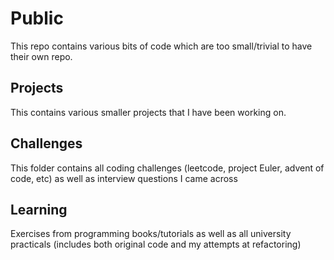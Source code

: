 # Public
This repo contains various bits of code which are too small/trivial to have their own repo.

## Projects
This contains various smaller projects that I have been working on.

## Challenges
This folder contains all coding challenges (leetcode, project Euler, advent of code, etc) as well as interview questions I came across

## Learning
Exercises from programming books/tutorials as well as all university practicals (includes both original code and my attempts at refactoring)
